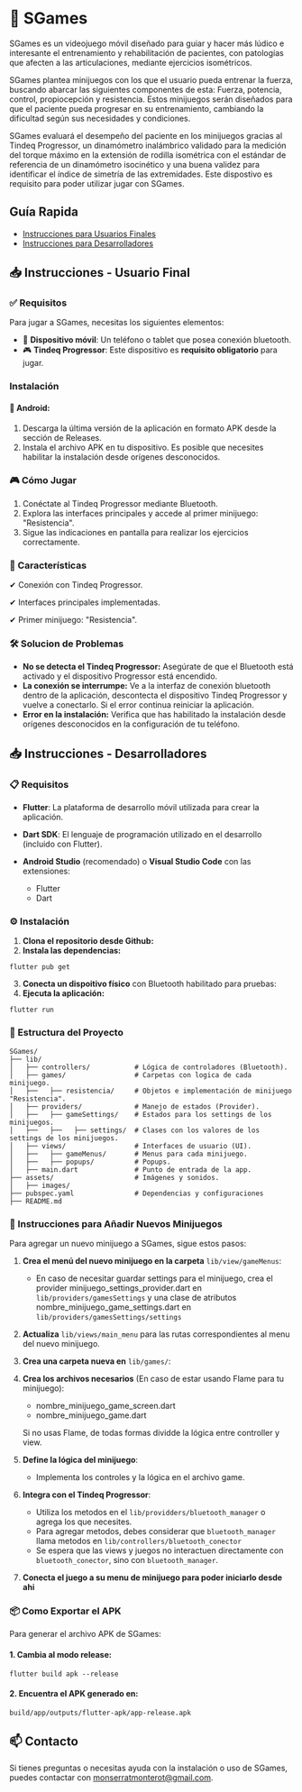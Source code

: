 # 📌 SGames
SGames es un videojuego móvil diseñado para guiar y hacer más lúdico e interesante el entrenamiento y rehabilitación de pacientes, con patologías que afecten a las articulaciones, mediante ejercicios isométricos.

SGames plantea minijuegos con los que el usuario pueda entrenar la fuerza, buscando abarcar las siguientes componentes de esta: Fuerza, potencia, control, propiocepción y resistencia. Estos minijuegos serán diseñados para que el paciente pueda progresar en su entrenamiento, cambiando la dificultad según sus necesidades y condiciones.

SGames evaluará el desempeño del paciente en los minijuegos gracias al Tindeq Progressor, un dinamómetro inalámbrico validado para la medición del torque máximo en la extensión de rodilla isométrica con el estándar de referencia de un dinamómetro isocinético y una buena validez para identificar el índice de simetría de las extremidades. Este dispostivo es requisito para poder utilizar jugar con SGames.

## Guía Rapida

- [Instrucciones para Usuarios Finales](#sgames---usuario-final)
- [Instrucciones para Desarrolladores](#sgames---desarrolladores)

## 📥 Instrucciones - Usuario Final

### ✅ Requisitos

Para jugar a SGames, necesitas los siguientes elementos:

- 📱 **Dispositivo móvil**: Un teléfono o tablet que posea conexión bluetooth.
- 🎮 **Tindeq Progressor**: Este dispositivo es **requisito obligatorio** para jugar.

### Instalación

#### 📌 Android:
1. Descarga la última versión de la aplicación en formato APK desde la sección de Releases.
2. Instala el archivo APK en tu dispositivo. Es posible que necesites habilitar la instalación desde orígenes desconocidos.

### 🎮 Cómo Jugar
1. Conéctate al Tindeq Progressor mediante Bluetooth.
2. Explora las interfaces principales y accede al primer minijuego: "Resistencia".
3. Sigue las indicaciones en pantalla para realizar los ejercicios correctamente.

### 🌟 Características
✔ Conexión con Tindeq Progressor.

✔ Interfaces principales implementadas.

✔ Primer minijuego: "Resistencia".

### 🛠 Solucion de Problemas

* **No se detecta el Tindeq Progressor:** Asegúrate de que el Bluetooth está activado y el dispositivo Progressor está encendido.
* **La conexión se interrumpe:** Ve a la interfaz de conexión bluetooth dentro de la aplicación, descontecta el dispositivo Tindeq Progressor y vuelve a conectarlo. Si el error continua reiniciar la aplicación.
* **Error en la instalación:** Verifica que has habilitado la instalación desde orígenes desconocidos en la configuración de tu teléfono.

## 📥 Instrucciones - Desarrolladores

### 📋 Requisitos

- **Flutter**: La plataforma de desarrollo móvil utilizada para crear la aplicación.
- **Dart SDK**: El lenguaje de programación utilizado en el desarrollo (incluido con Flutter).

- **Android Studio** (recomendado) o **Visual Studio Code** con las extensiones:

    - Flutter
    - Dart


### ⚙ Instalación

1. **Clona el repositorio desde Github:**
2. **Instala las dependencias:**
```
flutter pub get
```
3. **Conecta un dispoitivo físico** con Bluetooth habilitado para pruebas:
4. **Ejecuta la aplicación:**
```
flutter run
```

### 📁 Estructura del Proyecto

```
SGames/
├── lib/
│   ├── controllers/           # Lógica de controladores (Bluetooth).
│   ├── games/                 # Carpetas con logica de cada minijuego.
│   ├──   ├── resistencia/     # Objetos e implementación de minijuego "Resistencia".
│   ├── providers/             # Manejo de estados (Provider).
│   ├──   ├── gameSettings/    # Estados para los settings de los minijuegos.
│   ├──   ├──   ├── settings/  # Clases con los valores de los settings de los minijuegos.
│   ├── views/                 # Interfaces de usuario (UI).
│   ├──   ├── gameMenus/       # Menus para cada minijuego.
│   ├──   ├── popups/          # Popups.
│   ├── main.dart              # Punto de entrada de la app.
├── assets/                    # Imágenes y sonidos.
│   ├── images/                        
├── pubspec.yaml               # Dependencias y configuraciones
├── README.md
```

### 🚀 Instrucciones para Añadir Nuevos Minijuegos

Para agregar un nuevo minijuego a SGames, sigue estos pasos:

1. **Crea el menú del nuevo minijuego en la carpeta** ``lib/view/gameMenus``:
    - En caso de necesitar guardar settings para el minijuego, crea el provider minijuego_settings_provider.dart en ``lib/providers/gamesSettings`` y una clase de atributos nombre_minijuego_game_settings.dart en ``lib/providers/gamesSettings/settings``
2. **Actualiza** ``lib/views/main_menu`` para las rutas correspondientes al menu del nuevo minijuego.
3. **Crea una carpeta nueva en** ``lib/games/``:
4. **Crea los archivos necesarios** (En caso de estar usando Flame para tu minijuego):
    - nombre_minijuego_game_screen.dart
    - nombre_minijuego_game.dart

    Si no usas Flame, de todas formas dividde la lógica entre controller y view.

5. **Define la lógica del minijuego**:
    - Implementa los controles y la lógica en el archivo game.
6. **Integra con el Tindeq Progressor**:
    - Utiliza los metodos en el ``lib/providders/bluetooth_manager`` o agrega los que necesites.
    - Para agregar metodos, debes considerar que ``bluetooth_manager`` llama metodos en ``lib/controllers/bluetooth_conector``
    - Se espera que las views y juegos no interactuen directamente con ``bluetooth_conector``, sino con ``bluetooth_manager``.
7. **Conecta el juego a su menu de minijuego para poder iniciarlo desde ahi** 

### 📦 Como Exportar el APK

Para generar el archivo APK de SGames:

#### 1. Cambia al modo release:
```
flutter build apk --release
```
#### 2. Encuentra el APK generado en: 
```
build/app/outputs/flutter-apk/app-release.apk
```

## 📫 Contacto

Si tienes preguntas o necesitas ayuda con la instalación o uso de SGames, puedes contactar con monserratmonterot@gmail.com.

